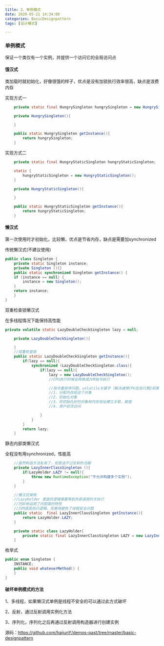 ```yaml
---
title: 2、单例模式
date: 2020-05-21 14:34:00
categories: BasicDesignpattern
tags: [设计模式]

---
```


### 单例模式

保证一个类仅有一个实例，并提供一个访问它的全局访问点

#### 饿汉式

类加载时就初始化，好像很饿的样子，优点是没有加锁执行效率很高，缺点是浪费内存

实现方式一

```java
    private static final HungrySingleton hungrySingleton = new HungrySingleton();

    private HungrySingleton(){

    }

    public static HungrySingleton getInstance(){
        return hungrySingleton;
    }
```

实现方式二

```java
    private static final HungryStaticSingleton hungryStaticSingleton;

    static {
        hungryStaticSingleton = new HungryStaticSingleton();
    }

    private HungryStaticSingleton(){

    }

    public static HungryStaticSingleton getInstance(){
        return hungryStaticSingleton;
    }

```

#### 懒汉式

第一次使用时才初始化，比较懒，优点是节省内存，缺点是需要加synchronized

传统懒汉式(不建议使用)

```java
public class Singleton {  
    private static Singleton instance;  
    private Singleton (){}  
    public static synchronized Singleton getInstance() {  
    if (instance == null) {  
        instance = new Singleton();  
    }  
    return instance;  
    }  
}
```

双重检查锁懒汉式

在多线程情况下能保持高性能

```java
private volatile static LazyDoubleCheckSingleton lazy = null;

    private LazyDoubleCheckSingleton(){

    }
    //双重检查锁
    public static LazyDoubleCheckSingleton getInstance(){
        if(lazy == null){
            synchronized (LazyDoubleCheckSingleton.class){
                if(lazy == null){
                    lazy = new LazyDoubleCheckSingleton();
                    //CPU执行时候会转换成JVM指令执行

                    //指令重排序问题，volatile关键字（解决通常CPU在执行第2和第3的时候没有顺序的问题）
                    //1、分配内存给这个对象
                    //2、初始化对象
                    //3、将初始化好的对象和内存地址建立关联，赋值
                    //4、用户初次访问

                }
            }
        }
        return lazy;
    }
```

静态内部类懒汉式

全程没有用synchronized，性能高

```java
    //虽然构造方法私有了，但是逃不过反射的法眼
    private LazyInnerClassSingleton (){
        if(LazyHolder.LAZY != null){
            throw new RuntimeException("不允许构建多个实例");
        }
    }

    //懒汉式单例
    //LazyHolder 里面的逻辑需要等到外部调用时才执行
    //巧妙地运用了内部类的特性
    //JVM底层执行逻辑，完美地避免了线程安全问题
    public static  final LazyInnerClassSingleton getInstance(){
        return LazyHolder.LAZY;
    }

    private static class LazyHolder{
        private static final LazyInnerClassSingleton LAZY = new LazyInnerClassSingleton();
    }
```

枚举式

```java
public enum Singleton {  
    INSTANCE;  
    public void whateverMethod() {  
    }  
}
```

#### 破坏单例模式的方法

1、多线程，如果懒汉式单例是线程不安全的可以通过此方式破坏

2、反射，通过反射调用实例化方法

3、序列化，序列化之后再通过反射调用构造器进行创建实例

源码：https://github.com/haijunY/demos-past/tree/master/basic-designpattern